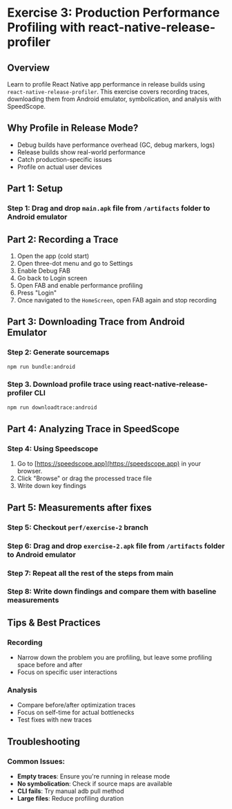 # Exercise 3: Production Performance Profiling with react-native-release-profiler

## Overview
Learn to profile React Native app performance in release builds using `react-native-release-profiler`. This exercise covers recording traces, downloading them from Android emulator, symbolication, and analysis with SpeedScope.

## Why Profile in Release Mode?
- Debug builds have performance overhead (GC, debug markers, logs)  
- Release builds show real-world performance
- Catch production-specific issues
- Profile on actual user devices

## Part 1: Setup

### Step 1: Drag and drop `main.apk` file from `/artifacts` folder to Android emulator
<attached video>

## Part 2: Recording a Trace

1. Open the app (cold start)
2. Open three-dot menu and go to Settings
3. Enable Debug FAB
4. Go back to Login screen
5. Open FAB and enable performance profiling
6. Press "Login"
7. Once navigated to the `HomeScreen`, open FAB again and stop recording

## Part 3: Downloading Trace from Android Emulator

### Step 2: Generate sourcemaps

```bash
npm run bundle:android
```

### Step 3. Download profile trace using react-native-release-profiler CLI
```bash
npm run downloadtrace:android
```

## Part 4: Analyzing Trace in SpeedScope

### Step 4: Using Speedscope
1. Go to [https://speedscope.app](https://speedscope.app) in your browser.
2. Click "Browse" or drag the processed trace file
3. Write down key findings

## Part 5: Measurements after fixes

### Step 5: Checkout `perf/exercise-2` branch

### Step 6: Drag and drop `exercise-2.apk` file from `/artifacts` folder to Android emulator

### Step 7: Repeat all the rest of the steps from main

### Step 8: Write down findings and compare them with baseline measurements
  
## Tips & Best Practices

### Recording
- Narrow down the problem you are profiling, but leave some profiling space before and after
- Focus on specific user interactions

### Analysis
- Compare before/after optimization traces
- Focus on self-time for actual bottlenecks
- Test fixes with new traces

## Troubleshooting

### Common Issues:
- **Empty traces**: Ensure you're running in release mode
- **No symbolication**: Check if source maps are available
- **CLI fails**: Try manual adb pull method
- **Large files**: Reduce profiling duration
